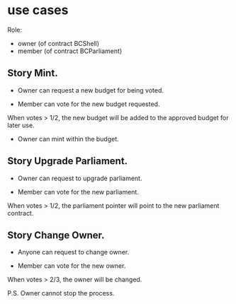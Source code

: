 # use cases

Role:
- owner (of contract BCShell)
- member (of contract BCParliament)

## Story Mint.

- Owner can request a new budget for being voted.

- Member can vote for the new budget requested.

When votes > 1/2, the new budget will be added to the approved budget for later use.

- Owner can mint within the budget.

## Story Upgrade Parliament.

- Owner can request to upgrade parliament.

- Member can vote for the new parliament.

When votes > 1/2, the parliament pointer will point to the new parliament contract.

## Story Change Owner.

- Anyone can request to change owner.

- Member can vote for the new owner.

When votes > 2/3, the owner will be changed.

P.S. Owner cannot stop the process.
